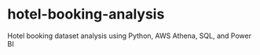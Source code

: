 # hotel-booking-analysis
Hotel booking dataset analysis using Python, AWS Athena, SQL, and Power BI
